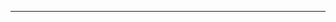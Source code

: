 <!--
CO_OP_TRANSLATOR_METADATA:
{
  "original_hash": "661bbc8e2592ebbb96aa84b1462f5755",
  "translation_date": "2025-08-28T19:55:03+00:00",
  "source_file": "03-CoreGenerativeAITechniques/README.md",
  "language_code": "hi"
}
-->


---

